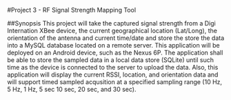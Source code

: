 #Project 3 - RF Signal Strength Mapping Tool


##Synopsis 
This project will take the captured signal strength from a Digi Internation XBee device, the current geographical location (Lat/Long), 
the orientation of the antenna and current time/date and store the store the data into a MySQL database located on a remote server.  This application will
be deployed on an Android device, such as the Nexus 6P.  The application shall be able to store the sampled data in a local data store (SQLite) until such time
as the device is connected to the server to upload the data.  Also, this application will display the current RSSI, location, and orientation data and will support
timed sampled acqusition at a specified sampling range (10 Hz, 5 Hz, 1 Hz, 5 sec 10 sec, 20 sec, and 30 sec).  

 


